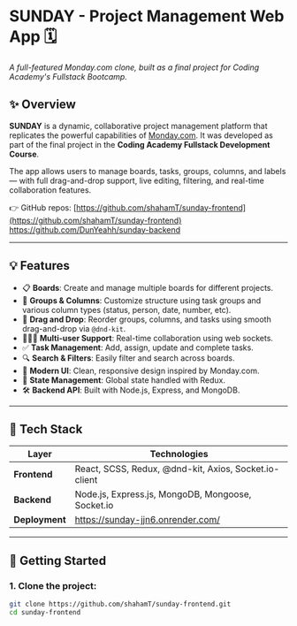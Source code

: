 
# SUNDAY - Project Management Web App 🗓️  
_A full-featured Monday.com clone, built as a final project for Coding Academy's Fullstack Bootcamp._

## ✨ Overview
**SUNDAY** is a dynamic, collaborative project management platform that replicates the powerful capabilities of [Monday.com](https://monday.com). It was developed as part of the final project in the **Coding Academy Fullstack Development Course**.

The app allows users to manage boards, tasks, groups, columns, and labels — with full drag-and-drop support, live editing, filtering, and real-time collaboration features.

👉 GitHub repos: [https://github.com/shahamT/sunday-frontend](https://github.com/shahamT/sunday-frontend)
https://github.com/DunYeahh/sunday-backend

---

## 💡 Features
- 📋 **Boards**: Create and manage multiple boards for different projects.
- 🧩 **Groups & Columns**: Customize structure using task groups and various column types (status, person, date, number, etc).
- 🔄 **Drag and Drop**: Reorder groups, columns, and tasks using smooth drag-and-drop via `@dnd-kit`.
- 🧑‍🤝‍🧑 **Multi-user Support**: Real-time collaboration using web sockets.
- ✅ **Task Management**: Add, assign, update and complete tasks.
- 🔍 **Search & Filters**: Easily filter and search across boards.
- 🎨 **Modern UI**: Clean, responsive design inspired by Monday.com.
- 🧠 **State Management**: Global state handled with Redux.
- 🛠️ **Backend API**: Built with Node.js, Express, and MongoDB.

---

## 🧱 Tech Stack

| Layer | Technologies |
|-------|--------------|
| **Frontend** | React, SCSS, Redux, @dnd-kit, Axios, Socket.io-client |
| **Backend** | Node.js, Express.js, MongoDB, Mongoose, Socket.io |
| **Deployment** | https://sunday-jjn6.onrender.com/ |

---

## 🚀 Getting Started

### 1. Clone the project:
```bash
git clone https://github.com/shahamT/sunday-frontend.git
cd sunday-frontend
